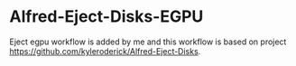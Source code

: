 # Alfred-Eject-Disks-EGPU
Eject egpu workflow is added by me and this workflow is based on project https://github.com/kyleroderick/Alfred-Eject-Disks. 

